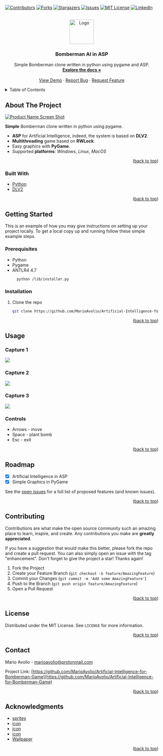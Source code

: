 <div id="top"></div>
<!--
*** Thanks for checking out the Best-README-Template. If you have a suggestion
*** that would make this better, please fork the repo and create a pull request
*** or simply open an issue with the tag "enhancement".
*** Don't forget to give the project a star!
*** Thanks again! Now go create something AMAZING! :D
-->



<!-- PROJECT SHIELDS -->
<!--
*** I'm using markdown "reference style" links for readability.
*** Reference links are enclosed in brackets [ ] instead of parentheses ( ).
*** See the bottom of this document for the declaration of the reference variables
*** for contributors-url, forks-url, etc. This is an optional, concise syntax you may use.
*** https://www.markdownguide.org/basic-syntax/#reference-style-links
-->
[![Contributors][contributors-shield]][contributors-url]
[![Forks][forks-shield]][forks-url]
[![Stargazers][stars-shield]][stars-url]
[![Issues][issues-shield]][issues-url]
[![MIT License][license-shield]][license-url]
[![LinkedIn][linkedin-shield]][linkedin-url]



<!-- PROJECT LOGO -->
<br />
<div align="center">
  <a href="https://github.com/MarioAvolio/Artificial-Intelligence-for-Bomberman-Game">
    <img src="images/logo.png" alt="Logo" width="80" height="80">
  </a>

<h3 align="center">Bomberman AI in ASP</h3>

  <p align="center">
    Simple Bomberman clone written in python using pygame and ASP.
    <br />
    <a href="https://github.com/MarioAvolio/Artificial-Intelligence-for-Bomberman-Game"><strong>Explore the docs »</strong></a>
    <br />
    <br />
    <a href="https://github.com/MarioAvolio/Artificial-Intelligence-for-Bomberman-Game">View Demo</a>
    ·
    <a href="https://github.com/MarioAvolio/Artificial-Intelligence-for-Bomberman-Game/issues">Report Bug</a>
    ·
    <a href="https://github.com/MarioAvolio/Artificial-Intelligence-for-Bomberman-Game/issues">Request Feature</a>
  </p>
</div>



<!-- TABLE OF CONTENTS -->
<details>
  <summary>Table of Contents</summary>
  <ol>
    <li>
      <a href="#about-the-project">About The Project</a>
      <ul>
        <li><a href="#built-with">Built With</a></li>
      </ul>
    </li>
    <li>
      <a href="#getting-started">Getting Started</a>
      <ul>
        <li><a href="#prerequisites">Prerequisites</a></li>
        <li><a href="#installation">Installation</a></li>
      </ul>
    </li>
    <li><a href="#usage">Usage</a></li>
    <li><a href="#roadmap">Roadmap</a></li>
    <li><a href="#contributing">Contributing</a></li>
    <li><a href="#license">License</a></li>
    <li><a href="#contact">Contact</a></li>
    <li><a href="#acknowledgments">Acknowledgments</a></li>
  </ol>
</details>



<!-- ABOUT THE PROJECT -->
## About The Project

[![Product Name Screen Shot][product-screenshot]](https://example.com)

**Simple** Bomberman clone written in python using pygame. 
- **ASP** for Artificial Intelligence, indeed, the system is based on **DLV2**.
- **Multithreading** game based on **RWLock**.
- Easy graphics with **PyGame**.
- Supported **platforms**: _Windows_, _Linux_, _MacOS_

<p align="right">(<a href="#top">back to top</a>)</p>



### Built With

* [Python](https://www.python.org/)
* [DLV2](https://dlv.demacs.unical.it/)


<p align="right">(<a href="#top">back to top</a>)</p>


<!-- GETTING STARTED -->
## Getting Started

This is an example of how you may give instructions on setting up your project locally.
To get a local copy up and running follow these simple example steps.

### Prerequisites

* Python
* Pygame
* ANTLR4 4.7
  ```sh
    python /lib/installer.py 
  ```

### Installation
1. Clone the repo
   ```sh
   git clone https://github.com/MarioAvolio/Artificial-Intelligence-for-Bomberman-Game.git
   ```

<p align="right">(<a href="#top">back to top</a>)</p>



<!-- USAGE EXAMPLES -->
## Usage

### Capture 1
![](screenshots/Capture1.PNG)

### Capture 2
![](screenshots/Capture2.PNG)

### Capture 3
![](screenshots/Capture3.PNG)
  
### Controls 
- Arrows - move 
- Space - plant bomb 
- Esc - exit

<p align="right">(<a href="#top">back to top</a>)</p>

<!-- ROADMAP -->
## Roadmap
- [X] Artificial Intelligence in ASP
- [X] Simple Graphics in PyGame

See the [open issues](https://github.com/MarioAvolio/Artificial-Intelligence-for-Bomberman-Game/issues) for a full list of proposed features (and known issues).

<p align="right">(<a href="#top">back to top</a>)</p>



<!-- CONTRIBUTING -->
## Contributing

Contributions are what make the open source community such an amazing place to learn, inspire, and create. Any contributions you make are **greatly appreciated**.

If you have a suggestion that would make this better, please fork the repo and create a pull request. You can also simply open an issue with the tag "enhancement".
Don't forget to give the project a star! Thanks again!

1. Fork the Project
2. Create your Feature Branch (`git checkout -b feature/AmazingFeature`)
3. Commit your Changes (`git commit -m 'Add some AmazingFeature'`)
4. Push to the Branch (`git push origin feature/AmazingFeature`)
5. Open a Pull Request

<p align="right">(<a href="#top">back to top</a>)</p>



<!-- LICENSE -->
## License

Distributed under the MIT License. See `LICENSE` for more information.

<p align="right">(<a href="#top">back to top</a>)</p>



<!-- CONTACT -->
## Contact
Mario Avolio - marioavolio@protonmail.com

Project Link: [https://github.com/MarioAvolio/Artificial-Intelligence-for-Bomberman-Game](https://github.com/MarioAvolio/Artificial-Intelligence-for-Bomberman-Game)

<p align="right">(<a href="#top">back to top</a>)</p>

<!-- ACKNOWLEDGMENTS -->
## Acknowledgments

* [sprites](https://opengameart.org/content/bomb-party-the-complete-set)
* [icon](https://www.flaticon.com/free-icon/bomberman_528079?term=bomberman&page=1&position=1&page=1&position=1&related_id=528079&origin=style)
* [icon](https://www.flaticon.com/free-icon/enemy_1477179?term=enemy&page=1&position=1&page=1&position=1&related_id=1477179&origin=search)
* [icon](https://www.flaticon.com/free-icon/bomb_595582?term=bomb&page=1&position=2&page=1&position=2&related_id=595582&origin=search)
* [Wallpaper](https://wallpapercave.com/w/wp3539078)

<p align="right">(<a href="#top">back to top</a>)</p>


<!-- MARKDOWN LINKS & IMAGES -->
<!-- https://www.markdownguide.org/basic-syntax/#reference-style-links -->
[contributors-shield]: https://img.shields.io/github/contributors/MarioAvolio/Artificial-Intelligence-for-Bomberman-Game.svg?style=for-the-badge
[contributors-url]: https://github.com/MarioAvolio/Artificial-Intelligence-for-Bomberman-Game/graphs/contributors
[forks-shield]: https://img.shields.io/github/forks/MarioAvolio/Artificial-Intelligence-for-Bomberman-Game.svg?style=for-the-badge
[forks-url]: https://github.com/MarioAvolio/Artificial-Intelligence-for-Bomberman-Game/network/members
[stars-shield]: https://img.shields.io/github/stars/MarioAvolio/Artificial-Intelligence-for-Bomberman-Game.svg?style=for-the-badge
[stars-url]: https://github.com/MarioAvolio/Artificial-Intelligence-for-Bomberman-Game/stargazers
[issues-shield]: https://img.shields.io/github/issues/MarioAvolio/Artificial-Intelligence-for-Bomberman-Game.svg?style=for-the-badge
[issues-url]: https://github.com/MarioAvolio/Artificial-Intelligence-for-Bomberman-Game/issues
[license-shield]: https://img.shields.io/github/license/MarioAvolio/Artificial-Intelligence-for-Bomberman-Game.svg?style=for-the-badge
[license-url]: https://github.com/MarioAvolio/Artificial-Intelligence-for-Bomberman-Game/blob/master/LICENSE
[linkedin-shield]: https://img.shields.io/badge/-LinkedIn-black.svg?style=for-the-badge&logo=linkedin&colorB=555
[linkedin-url]: https://www.linkedin.com/in/mario-avolio-3666b1219/
[product-screenshot]: images/screenshot.png
